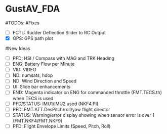 # GustAV_FDA
#TODOs:
#Fixes
- [ ] FCTL: Rudder Deflection Slider to RC Output  
- [x] GPS: GPS path plot

#New Ideas

- [ ] PFD: HSI / Compass with MAG and TRK Heading  
- [ ] ENG: Battery Flow per Minute  
- [ ] VID: VIDEO  
- [ ] ND: numsats, hdop
- [ ] ND: Wind Direction and Speed
- [ ] UI: Slide bar enhancements
- [ ] END: Magenta indicator on ENG for commanded throttle (FMT.TECS.th) when TECS is used
- [ ] PFD/STATUS: IMU1/IMU2 used  (NKF4.PI)
- [ ] PFD: FMT.ATT.DesPitch/roll/yaw flight director
- [ ] STATUS: Warning/error display showing when sensor error is over 1 (FMT.NKF4/FMT.NKF9)
- [ ] PFD: Flight Envelope Limits (Speed, Pitch, Roll)
